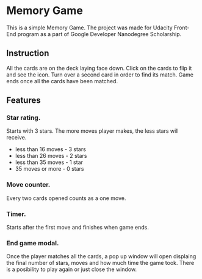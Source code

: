 # Memory Game 

This is a simple Memory Game. The project was made for Udacity Front-End program as a part of Google Developer Nanodegree Scholarship.

## Instruction

All the cards are on the deck laying face down. Click on the cards to flip it and see the icon. Turn over a second card in order to find its match. Game ends once all the cards have been matched.

## Features

### Star rating.
Starts with 3 stars. The more moves player makes, the less stars will receive.
- less than 16 moves - 3 stars
- less than 26 moves - 2 stars
- less than 35 moves - 1 star
- 35 moves or more - 0 stars

### Move counter.
Every two cards opened counts as a one move.

### Timer.
Starts after the first move and finishes when game ends.

### End game modal.
Once the player matches all the cards, a pop up window will open displaing the final number of stars, moves and how much time the game took. There is a posibility to play again or just close the window.
